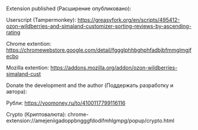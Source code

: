 Extension published (Расширение опубликовано):

Userscript (Tampermonkey):
https://greasyfork.org/en/scripts/495412-ozon-wildberries-and-simaland-customizer-sorting-reviews-by-ascending-rating

Chrome extention:
https://chromewebstore.google.com/detail/fggglphhbghphfadbjbfmmglmgjfecbo

Mozilla extention:
https://addons.mozilla.org/addon/ozon-wildberries-simaland-cust

Donate the development and the author (Поддержать разработку и автора):

Рубли:
https://yoomoney.ru/to/4100117799116116

Crypto (Криптовалюта):
chrome-extension://amejeniigadoppbngggfdodifmhlgmpg/popup/crypto.html
